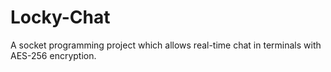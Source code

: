 # Locky-Chat
A socket programming project which allows real-time chat in terminals with AES-256 encryption.
